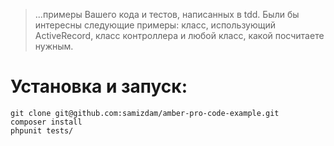 > ...примеры Вашего кода и тестов, написанных в tdd. Были бы интересны следующие примеры: класс, использующий ActiveRecord, класс контроллера и любой класс, какой посчитаете нужным.

# Установка и запуск:

```
git clone git@github.com:samizdam/amber-pro-code-example.git
composer install
phpunit tests/
```
